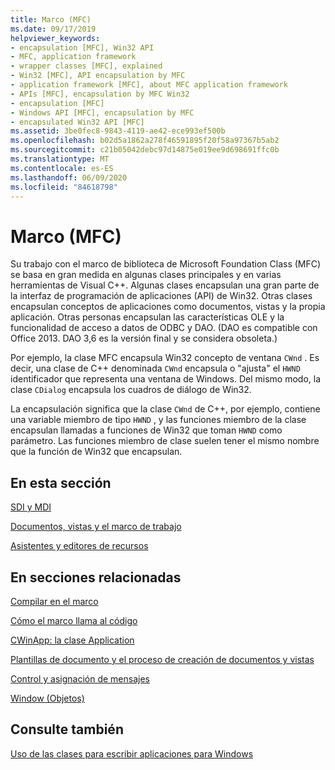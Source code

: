 ```yaml
---
title: Marco (MFC)
ms.date: 09/17/2019
helpviewer_keywords:
- encapsulation [MFC], Win32 API
- MFC, application framework
- wrapper classes [MFC], explained
- Win32 [MFC], API encapsulation by MFC
- application framework [MFC], about MFC application framework
- APIs [MFC], encapsulation by MFC Win32
- encapsulation [MFC]
- Windows API [MFC], encapsulation by MFC
- encapsulated Win32 API [MFC]
ms.assetid: 3be0fec8-9843-4119-ae42-ece993ef500b
ms.openlocfilehash: b02d5a1862a278f46591895f20f58a97367b5ab2
ms.sourcegitcommit: c21b05042debc97d14875e019ee9d698691ffc0b
ms.translationtype: MT
ms.contentlocale: es-ES
ms.lasthandoff: 06/09/2020
ms.locfileid: "84618798"
---
```

# <a name="framework-mfc"></a>Marco (MFC)

Su trabajo con el marco de biblioteca de Microsoft Foundation Class (MFC) se basa en gran medida en algunas clases principales y en varias herramientas de Visual C++. Algunas clases encapsulan una gran parte de la interfaz de programación de aplicaciones (API) de Win32. Otras clases encapsulan conceptos de aplicaciones como documentos, vistas y la propia aplicación. Otras personas encapsulan las características OLE y la funcionalidad de acceso a datos de ODBC y DAO.  (DAO es compatible con Office 2013. DAO 3,6 es la versión final y se considera obsoleta.)

Por ejemplo, la clase MFC encapsula Win32 concepto de ventana `CWnd` . Es decir, una clase de C++ denominada `CWnd` encapsula o "ajusta" el `HWND` identificador que representa una ventana de Windows. Del mismo modo, la clase `CDialog` encapsula los cuadros de diálogo de Win32.

La encapsulación significa que la clase `CWnd` de C++, por ejemplo, contiene una variable miembro de tipo `HWND` , y las funciones miembro de la clase encapsulan llamadas a funciones de Win32 que toman `HWND` como parámetro. Las funciones miembro de clase suelen tener el mismo nombre que la función de Win32 que encapsulan.

## <a name="in-this-section"></a>En esta sección

[SDI y MDI](sdi-and-mdi.md)

[Documentos, vistas y el marco de trabajo](documents-views-and-the-framework.md)

[Asistentes y editores de recursos](wizards-and-the-resource-editors.md)

## <a name="in-related-sections"></a>En secciones relacionadas

[Compilar en el marco](building-on-the-framework.md)

[Cómo el marco llama al código](how-the-framework-calls-your-code.md)

[CWinApp: la clase Application](cwinapp-the-application-class.md)

[Plantillas de documento y el proceso de creación de documentos y vistas](document-templates-and-the-document-view-creation-process.md)

[Control y asignación de mensajes](message-handling-and-mapping.md)

[Window (Objetos)](window-objects.md)

## <a name="see-also"></a>Consulte también

[Uso de las clases para escribir aplicaciones para Windows](using-the-classes-to-write-applications-for-windows.md)
